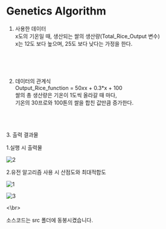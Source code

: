 # Genetics Algorithm


1. 사용한 데이터</br>
   x도의 기온일 때, 생산되는 쌀의 생산량(Total_Rice_Output 변수)</br>
   x는 12도 보다 높으며, 25도 보다 낮다는 가정을 한다.
    
</br>
</br>
</br>

2. 데이터의 관계식</br>
   Output_Rice_function = 50*x*x + 0.3*x + 100</br>
   쌀의 총 생산량은 기온이 1도씩 올라갈 때 마다,</br>
   기온의 30프로와 100톤의 쌀을 합친 값만큼 증가한다.
 </br>   
</br>
</br>
3. 출력 결과물</br>

1.실행 시 출력물</br>

![2](https://user-images.githubusercontent.com/25136172/85728922-51b12380-b733-11ea-90ff-4be51b5fbc96.png)

2.유전 알고리즘 사용 시 산점도와 최대적합도

![1](https://user-images.githubusercontent.com/25136172/85728930-52e25080-b733-11ea-9dd2-03995e18dc85.png)


![3](https://user-images.githubusercontent.com/25136172/85730188-6b9f3600-b734-11ea-9f04-08559b029a5f.png)


<\br>

소스코드는 src 폴더에 동봉시켰습니다.
